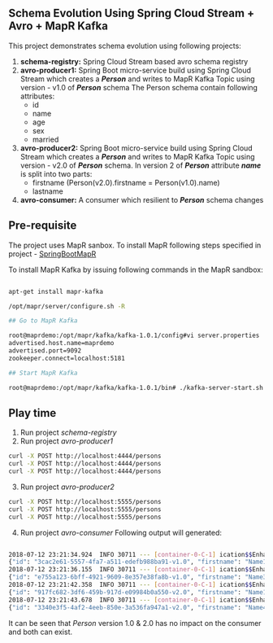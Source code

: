 ## Schema Evolution Using Spring Cloud Stream + Avro +  MapR Kafka

This project demonstrates schema evolution using following projects:

1. **schema-registry:** Spring Cloud Stream based avro schema registry
2. **avro-producer1:** Spring Boot micro-service build using Spring Cloud Stream which creates a _**Person**_ and 
   writes to MapR Kafka Topic using version - v1.0 of _**Person**_ schema
   The Person schema contain following attributes:
   - id
   - name
   - age
   - sex
   - married
3. **avro-producer2:** Spring Boot micro-service build using Spring Cloud Stream which creates a _**Person**_ and 
      writes to MapR Kafka Topic using version - v2.0 of _**Person**_ schema. In version 2 of _**Person**_ attribute
      _**name**_ is split into two parts:
      - firstname (Person(v2.0).firstname = Person(v1.0).name)
      - lastname
4. **avro-consumer:** A consumer which resilient to _**Person**_ schema changes


## Pre-requisite

The project uses MapR sanbox. To install MapR following steps specified in project - [SpringBootMapR](https://github.com/mgorav/SpringBootMapR)

To install MapR Kafka by issuing following commands in the MapR sandbox:

```bash

apt-get install mapr-kafka

/opt/mapr/server/configure.sh -R

## Go to MapR Kafka 

root@maprdemo:/opt/mapr/kafka/kafka-1.0.1/config#vi server.properties
advertised.host.name=maprdemo
advertised.port=9092
zookeeper.connect=localhost:5181

## Start MapR Kafka

root@maprdemo:/opt/mapr/kafka/kafka-1.0.1/bin# ./kafka-server-start.sh  ../config/server.properties

```

## Play time

1. Run project _schema-registry_
2. Run project _avro-producer1_
```bash
curl -X POST http://localhost:4444/persons
curl -X POST http://localhost:4444/persons
curl -X POST http://localhost:4444/persons
```
3. Run project _avro-producer2_
```bash
curl -X POST http://localhost:5555/persons
curl -X POST http://localhost:5555/persons
curl -X POST http://localhost:5555/persons
```
4. Run project _avro-consumer_
Following output will generated:
```bash

2018-07-12 23:21:34.924  INFO 30711 --- [container-0-C-1] ication$$EnhancerBySpringCGLIB$$f73d4a84 : {"id": "3cac2e61-5557-4fa7-a511-edefb988ba91-v1.0", "firstname": "Name1", "lastname": "", "age": 22, "sex": 0, "married": false}
{"id": "3cac2e61-5557-4fa7-a511-edefb988ba91-v1.0", "firstname": "Name1", "lastname": "", "age": 22, "sex": 0, "married": false}
2018-07-12 23:21:36.155  INFO 30711 --- [container-0-C-1] ication$$EnhancerBySpringCGLIB$$f73d4a84 : {"id": "e755a123-6bff-4921-9609-8e357e38fa8b-v1.0", "firstname": "Name3", "lastname": "", "age": 24, "sex": 0, "married": false}
{"id": "e755a123-6bff-4921-9609-8e357e38fa8b-v1.0", "firstname": "Name3", "lastname": "", "age": 24, "sex": 0, "married": false}
2018-07-12 23:21:42.358  INFO 30711 --- [container-0-C-1] ication$$EnhancerBySpringCGLIB$$f73d4a84 : {"id": "917fc682-3df6-459b-917d-e09984b0a550-v2.0", "firstname": "Name1", "lastname": "LastName2", "age": 23, "sex": 0, "married": true}
{"id": "917fc682-3df6-459b-917d-e09984b0a550-v2.0", "firstname": "Name1", "lastname": "LastName2", "age": 23, "sex": 0, "married": true}
2018-07-12 23:21:43.678  INFO 30711 --- [container-0-C-1] ication$$EnhancerBySpringCGLIB$$f73d4a84 : {"id": "3340e3f5-4af2-4eeb-850e-3a536fa947a1-v2.0", "firstname": "Name4", "lastname": "LastName5", "age": 26, "sex": 0, "married": false}
{"id": "3340e3f5-4af2-4eeb-850e-3a536fa947a1-v2.0", "firstname": "Name4", "lastname": "LastName5", "age": 26, "sex": 0, "married": false}

```

It can be seen that _*Person*_ version 1.0 & 2.0 has no impact on the consumer and both can exist.




   
